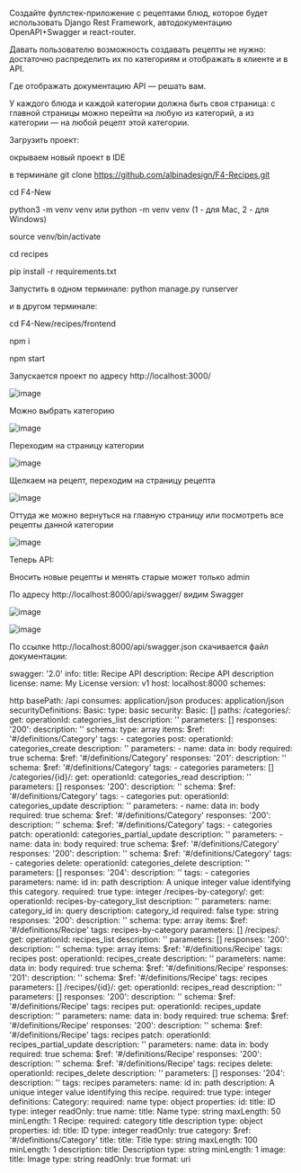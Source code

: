 Создайте фуллстек-приложение с рецептами блюд, которое будет использовать Django Rest Framework, автодокументацию OpenAPI+Swagger и react-router.

Давать пользователю возможность создавать рецепты не нужно: достаточно распределить их по категориям и отображать в клиенте и в API.

Где отображать документацию API — решать вам.

У каждого блюда и каждой категории должна быть своя страница: с главной страницы можно перейти на любую из категорий, а из категории — на любой рецепт этой категории.

Загрузить проект:

окрываем новый проект в IDE

в терминале git clone https://github.com/albinadesign/F4-Recipes.git

cd F4-New

python3 -m venv venv или python -m venv venv (1 - для Mac, 2 - для Windows)

source venv/bin/activate

cd recipes

pip install -r requirements.txt

Запустить в одном терминале: python manage.py runserver

и в другом терминале:

cd F4-New/recipes/frontend

npm i

npm start

Запускается проект по адресу http://localhost:3000/ 

![image](https://github.com/albinadesign/F4-New/assets/117900508/23934795-6212-4cc3-9dc9-71aae2d69666)


Можно выбрать категорию 

![image](https://github.com/albinadesign/F4-New/assets/117900508/9130b65f-e48e-4365-ae1f-a7ef9e712ca4)


Переходим на страницу категории 

![image](https://github.com/albinadesign/F4-New/assets/117900508/6f3160ab-746d-4034-afe2-41cbd6792cdb)


Щелкаем на рецепт, переходим на страницу рецепта 

![image](https://github.com/albinadesign/F4-New/assets/117900508/52947969-7585-4d78-91a0-42c8d832654c)


Оттуда же можно вернуться на главную страницу или посмотреть все рецепты данной категории

![image](https://github.com/albinadesign/F4-New/assets/117900508/9f4ebdb3-b98f-4282-9500-9fd2c8f2c3bf)


Теперь API:

Вносить новые рецепты и менять старые может только admin

По адресу http://localhost:8000/api/swagger/ видим Swagger

![image](https://github.com/albinadesign/F4-New/assets/117900508/d060f4c0-b12f-43ee-a382-466dd0849e6d)


![image](https://github.com/albinadesign/F4-New/assets/117900508/8a55e687-9f97-4308-acec-32ae087fe29f)



По ссылке http://localhost:8000/api/swagger.json скачивается файл документации:

swagger: '2.0' info: title: Recipe API description: Recipe API description license: name: My License version: v1 host: localhost:8000 schemes:

http basePath: /api consumes:
application/json produces:
application/json securityDefinitions: Basic: type: basic security:
Basic: [] paths: /categories/: get: operationId: categories_list description: '' parameters: [] responses: '200': description: '' schema: type: array items: $ref: '#/definitions/Category' tags: - categories post: operationId: categories_create description: '' parameters: - name: data in: body required: true schema: $ref: '#/definitions/Category' responses: '201': description: '' schema: $ref: '#/definitions/Category' tags: - categories parameters: [] /categories/{id}/: get: operationId: categories_read description: '' parameters: [] responses: '200': description: '' schema: $ref: '#/definitions/Category' tags: - categories put: operationId: categories_update description: '' parameters: - name: data in: body required: true schema: $ref: '#/definitions/Category' responses: '200': description: '' schema: $ref: '#/definitions/Category' tags: - categories patch: operationId: categories_partial_update description: '' parameters: - name: data in: body required: true schema: $ref: '#/definitions/Category' responses: '200': description: '' schema: $ref: '#/definitions/Category' tags: - categories delete: operationId: categories_delete description: '' parameters: [] responses: '204': description: '' tags: - categories parameters:
name: id in: path description: A unique integer value identifying this category. required: true type: integer /recipes-by-category/: get: operationId: recipes-by-category_list description: '' parameters:
name: category_id in: query description: category_id required: false type: string responses: '200': description: '' schema: type: array items: $ref: '#/definitions/Recipe' tags:
recipes-by-category parameters: [] /recipes/: get: operationId: recipes_list description: '' parameters: [] responses: '200': description: '' schema: type: array items: $ref: '#/definitions/Recipe' tags:
recipes post: operationId: recipes_create description: '' parameters:
name: data in: body required: true schema: $ref: '#/definitions/Recipe' responses: '201': description: '' schema: $ref: '#/definitions/Recipe' tags:
recipes parameters: [] /recipes/{id}/: get: operationId: recipes_read description: '' parameters: [] responses: '200': description: '' schema: $ref: '#/definitions/Recipe' tags:
recipes put: operationId: recipes_update description: '' parameters:
name: data in: body required: true schema: $ref: '#/definitions/Recipe' responses: '200': description: '' schema: $ref: '#/definitions/Recipe' tags:
recipes patch: operationId: recipes_partial_update description: '' parameters:
name: data in: body required: true schema: $ref: '#/definitions/Recipe' responses: '200': description: '' schema: $ref: '#/definitions/Recipe' tags:
recipes delete: operationId: recipes_delete description: '' parameters: [] responses: '204': description: '' tags:
recipes parameters:
name: id in: path description: A unique integer value identifying this recipe. required: true type: integer definitions: Category: required:
name type: object properties: id: title: ID type: integer readOnly: true name: title: Name type: string maxLength: 50 minLength: 1 Recipe: required:
category
title
description type: object properties: id: title: ID type: integer readOnly: true category: $ref: '#/definitions/Category' title: title: Title type: string maxLength: 100 minLength: 1 description: title: Description type: string minLength: 1 image: title: Image type: string readOnly: true format: uri
